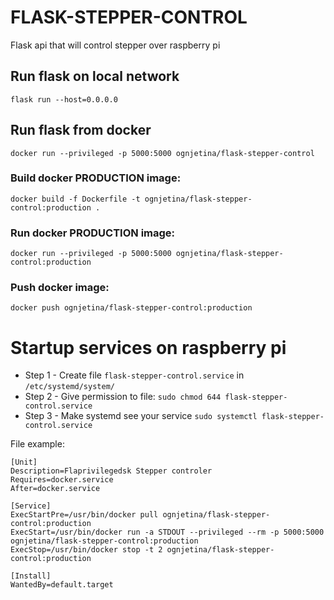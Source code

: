 # FLASK-STEPPER-CONTROL

Flask api that will control stepper over raspberry pi

## Run flask on local network

```flask run --host=0.0.0.0```

## Run flask from docker

```docker run --privileged -p 5000:5000 ognjetina/flask-stepper-control```

### Build docker PRODUCTION image:

```docker build -f Dockerfile -t ognjetina/flask-stepper-control:production .```

### Run docker PRODUCTION image:

```docker run --privileged -p 5000:5000 ognjetina/flask-stepper-control:production```

### Push docker image:

```docker push ognjetina/flask-stepper-control:production```

# Startup services on raspberry pi

- Step 1 - Create file `flask-stepper-control.service` in `/etc/systemd/system/`
- Step 2 - Give permission to file: `sudo chmod 644 flask-stepper-control.service`
- Step 3 - Make systemd see your service `sudo systemctl flask-stepper-control.service`

File example:

```
[Unit]
Description=Flaprivilegedsk Stepper controler
Requires=docker.service
After=docker.service

[Service]
ExecStartPre=/usr/bin/docker pull ognjetina/flask-stepper-control:production
ExecStart=/usr/bin/docker run -a STDOUT --privileged --rm -p 5000:5000 ognjetina/flask-stepper-control:production 
ExecStop=/usr/bin/docker stop -t 2 ognjetina/flask-stepper-control:production

[Install]
WantedBy=default.target
```
